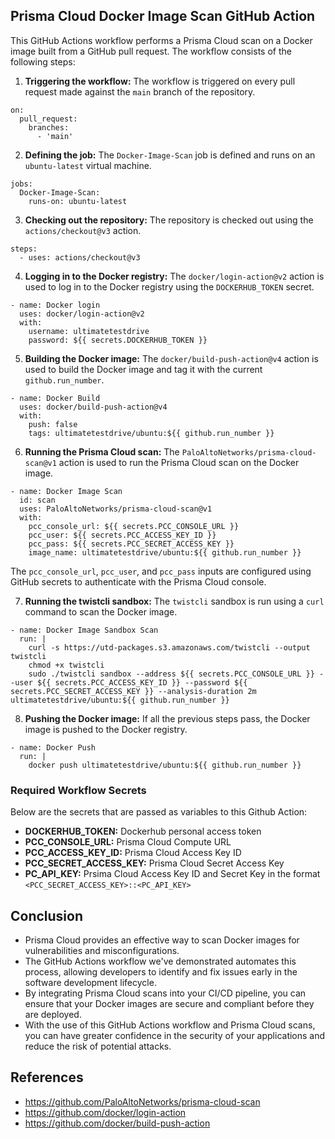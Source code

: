 
## Prisma Cloud Docker Image Scan GitHub Action

This GitHub Actions workflow performs a Prisma Cloud scan on a Docker image built from a GitHub pull request. The workflow consists of the following steps:

1. **Triggering the workflow:** The workflow is triggered on every pull request made against the `main` branch of the repository.

```
on:
  pull_request:
    branches:
      - 'main'
```

2. **Defining the job:** The `Docker-Image-Scan` job is defined and runs on an `ubuntu-latest` virtual machine.

```
jobs:
  Docker-Image-Scan:
    runs-on: ubuntu-latest
```    

3. **Checking out the repository:** The repository is checked out using the `actions/checkout@v3` action.

```
steps:
  - uses: actions/checkout@v3
```

4. **Logging in to the Docker registry:** The `docker/login-action@v2` action is used to log in to the Docker registry using the `DOCKERHUB_TOKEN` secret.

```
- name: Docker login
  uses: docker/login-action@v2
  with:
    username: ultimatetestdrive
    password: ${{ secrets.DOCKERHUB_TOKEN }}
```

5. **Building the Docker image:** The `docker/build-push-action@v4` action is used to build the Docker image and tag it with the current `github.run_number`.

```
- name: Docker Build
  uses: docker/build-push-action@v4
  with:
    push: false
    tags: ultimatetestdrive/ubuntu:${{ github.run_number }}
```

6. **Running the Prisma Cloud scan:** The `PaloAltoNetworks/prisma-cloud-scan@v1` action is used to run the Prisma Cloud scan on the Docker image.

```
- name: Docker Image Scan
  id: scan
  uses: PaloAltoNetworks/prisma-cloud-scan@v1
  with:
    pcc_console_url: ${{ secrets.PCC_CONSOLE_URL }}
    pcc_user: ${{ secrets.PCC_ACCESS_KEY_ID }}
    pcc_pass: ${{ secrets.PCC_SECRET_ACCESS_KEY }}
    image_name: ultimatetestdrive/ubuntu:${{ github.run_number }}
```

The `pcc_console_url`, `pcc_user`, and `pcc_pass` inputs are configured using GitHub secrets to authenticate with the Prisma Cloud console.

7. **Running the twistcli sandbox:** The `twistcli` sandbox is run using a `curl` command to scan the Docker image.

```
- name: Docker Image Sandbox Scan
  run: |
    curl -s https://utd-packages.s3.amazonaws.com/twistcli --output twistcli
    chmod +x twistcli
    sudo ./twistcli sandbox --address ${{ secrets.PCC_CONSOLE_URL }} --user ${{ secrets.PCC_ACCESS_KEY_ID }} --password ${{ secrets.PCC_SECRET_ACCESS_KEY }} --analysis-duration 2m ultimatetestdrive/ubuntu:${{ github.run_number }}
```

8. **Pushing the Docker image:** If all the previous steps pass, the Docker image is pushed to the Docker registry.

```
- name: Docker Push
  run: |
    docker push ultimatetestdrive/ubuntu:${{ github.run_number }}
```
### Required Workflow Secrets
Below are the secrets that are passed as variables to this Github Action:
- **DOCKERHUB_TOKEN:** Dockerhub personal access token
- **PCC_CONSOLE_URL:** Prisma Cloud Compute URL
- **PCC_ACCESS_KEY_ID:** Prisma Cloud Access Key ID
- **PCC_SECRET_ACCESS_KEY:** Prisma Cloud Secret Access Key
- **PC_API_KEY:** Prsima Cloud Access Key ID and Secret Key in the format `<PCC_SECRET_ACCESS_KEY>::<PC_API_KEY>`

## Conclusion

- Prisma Cloud provides an effective way to scan Docker images for vulnerabilities and misconfigurations. 
- The GitHub Actions workflow we've demonstrated automates this process, allowing developers to identify and fix issues early in the software development lifecycle. 
- By integrating Prisma Cloud scans into your CI/CD pipeline, you can ensure that your Docker images are secure and compliant before they are deployed. 
- With the use of this GitHub Actions workflow and Prisma Cloud scans, you can have greater confidence in the security of your applications and reduce the risk of potential attacks.

## References
- https://github.com/PaloAltoNetworks/prisma-cloud-scan
- https://github.com/docker/login-action
- https://github.com/docker/build-push-action
